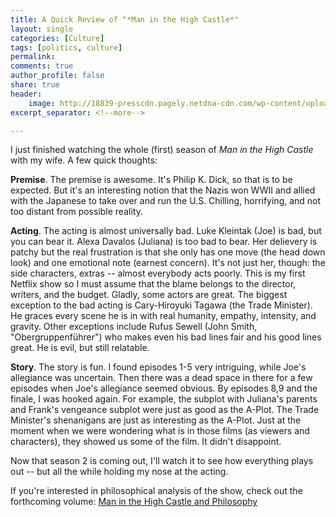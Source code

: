 ```yaml
---
title: A Quick Review of "*Man in the High Castle*"
layout: single
categories: [Culture]
tags: [politics, culture]
permalink: 
comments: true
author_profile: false
share: true
header:
    image: http://18839-presscdn.pagely.netdna-cdn.com/wp-content/uploads/2015/11/Man-in-the-High-Castle.jpg
excerpt_separator: <!--more-->

---
```


I just finished watching the whole (first) season of *Man in the High Castle* with my wife. A few quick thoughts: 

**Premise**. The premise is awesome. It's Philip K. Dick, so that is to be expected. But it's an interesting notion that the Nazis won WWII and allied with the Japanese to take over and run the U.S. Chilling, horrifying, and not too distant from possible reality.

**Acting**. The acting is almost universally bad. Luke Kleintak (Joe) is bad, but you can bear it. Alexa Davalos (Juliana) is too bad to bear. Her delievery is patchy but the real frustration is that she only has one move (the head down look) and one emotional note (earnest concern). It's not just her, though: the side characters, extras --  almost everybody acts poorly. This is my first Netflix show so I must assume that the blame belongs to the director, writers, and the budget. Gladly, some actors are great. The biggest exception to the bad acting is Cary-Hiroyuki Tagawa (the Trade Minister). He graces every scene he is in with real humanity, empathy, intensity, and gravity. Other exceptions include Rufus Sewell (John Smith, "Obergruppenführer") who makes even his bad lines fair and his good lines great. He is evil, but still relatable. 

**Story**. The story is fun. I found episodes 1-5 very intriguing, while Joe's allegiance was uncertain. Then there was a dead space in there for a few episodes when Joe's allegiance seemed obvious. By episodes 8,9 and the finale, I was hooked again. For example, the subplot with Juliana's parents and Frank's vengeance subplot were just as good as the A-Plot. The Trade Minister's shenanigans are just as interesting as the A-Plot. Just at the moment when we were wondering what is in those films (as viewers and characters), they showed us some of the film. It didn't disappoint. 


Now that season 2 is coming out, I'll watch it to see how everything plays out -- but all the while holding my nose at the acting. 

If you're interested in philosophical analysis of the show, check out the forthcoming volume: [Man in the High Castle and Philosophy](http://amzn.to/2i55YgC)